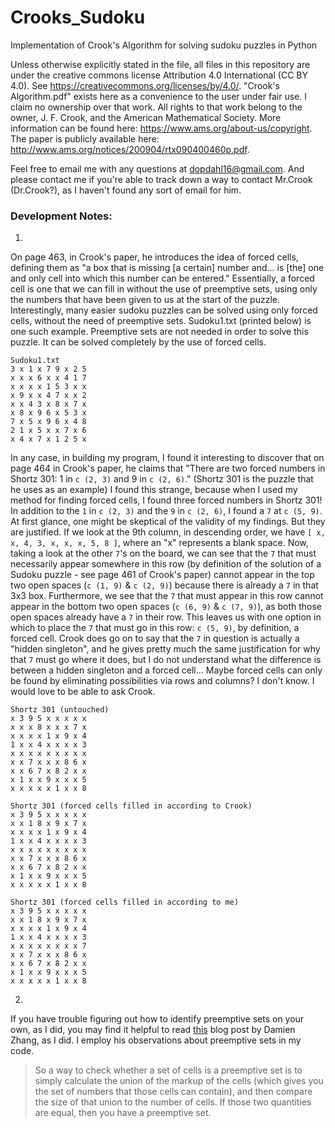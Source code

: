 # Crooks_Sudoku
Implementation of Crook's Algorithm for solving sudoku puzzles in Python

Unless otherwise explicitly stated in the file, all files in this repository are under the creative commons license Attribution 4.0 International (CC BY 4.0). See https://creativecommons.org/licenses/by/4.0/. "Crook's Algorithm.pdf" exists here as a convenience to the user under fair use. I claim no ownership over that work. All rights to that work belong to the owner, J. F. Crook, and the American Mathematical Society. More information can be found here: https://www.ams.org/about-us/copyright. The paper is publicly available here: http://www.ams.org/notices/200904/rtx090400460p.pdf.

Feel free to email me with any questions at dopdahl16@gmail.com. And please contact me if you're able to track down a way to contact Mr.Crook (Dr.Crook?), as I haven't found any sort of email for him.

### Development Notes:
1.
On page 463, in Crook's paper, he introduces the idea of forced cells, defining them as "a box that is missing [a certain] number and... is [the] one and only cell into which this number can be entered." Essentially, a forced cell is one that we can fill in without the use of preemptive sets, using only the numbers that have been given to us at the start of the puzzle. Interestingly, many easier sudoku puzzles can be solved using only forced cells, without the need of preemptive sets. Sudoku1.txt (printed below) is one such example. Preemptive sets are not needed in order to solve this puzzle. It can be solved completely by the use of forced cells.
```
Sudoku1.txt
3 x 1 x 7 9 x 2 5
x x x 6 x x 4 1 7
x x x x 1 5 3 x x
x 9 x x 4 7 x x 2
x x 4 3 x 8 x 7 x
x 8 x 9 6 x 5 3 x
7 x 5 x 9 6 x 4 8
2 1 x 5 x x 7 x 6
x 4 x 7 x 1 2 5 x
```
In any case, in building my program, I found it interesting to discover that on page 464 in Crook's paper, he claims that "There are two forced numbers in Shortz 301: 1 in `c (2, 3)` and 9 in `c (2, 6)`." (Shortz 301 is the puzzle that he uses as an example) I found this strange, because when I used my method for finding forced cells, I found three forced numbers in Shortz 301! In addition to the `1` in `c (2, 3)` and the `9` in `c (2, 6)`, I found a `7` at `c (5, 9)`. At first glance, one might be skeptical of the validity of my findings. But they are justified. If we look at the 9th column, in descending order, we have `[ x, x, 4, 3, x, x, x, 5, 8 ]`, where an "x" represents a blank space. Now, taking a look at the other `7`'s on the board, we can see that the `7` that must necessarily appear somewhere in this row (by definition of the solution of a Sudoku puzzle - see page 461 of Crook's paper) cannot appear in the top two open spaces (`c (1, 9)` & `c (2, 9)`) because there is already a `7` in that 3x3 box. Furthermore, we see that the `7` that must appear in this row cannot appear in the bottom two open spaces (`c (6, 9)` & `c (7, 9)`), as both those open spaces already have a `7` in their row. This leaves us with one option in which to place the `7` that must go in this row: `c (5, 9)`, by definition, a forced cell.
Crook does go on to say that the `7` in question is actually a "hidden singleton", and he gives pretty much the same justification for why that `7` must go where it does, but I do not understand what the difference is between a hidden singleton and a forced cell... Maybe forced cells can only be found by eliminating possibilities via rows and columns? I don't know. I would love to be able to ask Crook.
```
Shortz 301 (untouched)
x 3 9 5 x x x x x
x x x 8 x x x 7 x
x x x x 1 x 9 x 4
1 x x 4 x x x x 3
x x x x x x x x x
x x 7 x x x 8 6 x
x x 6 7 x 8 2 x x
x 1 x x 9 x x x 5
x x x x x 1 x x 8
```
```
Shortz 301 (forced cells filled in according to Crook)
x 3 9 5 x x x x x
x x 1 8 x 9 x 7 x
x x x x 1 x 9 x 4
1 x x 4 x x x x 3
x x x x x x x x x
x x 7 x x x 8 6 x
x x 6 7 x 8 2 x x
x 1 x x 9 x x x 5
x x x x x 1 x x 8
```
```
Shortz 301 (forced cells filled in according to me)
x 3 9 5 x x x x x
x x 1 8 x 9 x 7 x
x x x x 1 x 9 x 4
1 x x 4 x x x x 3
x x x x x x x x 7
x x 7 x x x 8 6 x
x x 6 7 x 8 2 x x
x 1 x x 9 x x x 5
x x x x x 1 x x 8
```
2.
If you have trouble figuring out how to identify preemptive sets on your own, as I did, you may find it helpful to read [this](http://damienzhang.com/sudoku/) blog post by Damien Zhang, as I did. I employ his observations about preemptive sets in my code.
> So a way to check whether a set of cells is a preemptive set is to simply calculate the union of the markup of the cells (which gives you the set of numbers that those cells can contain), and then compare the size of that union to the number of cells. If those two quantities are equal, then you have a preemptive set.
